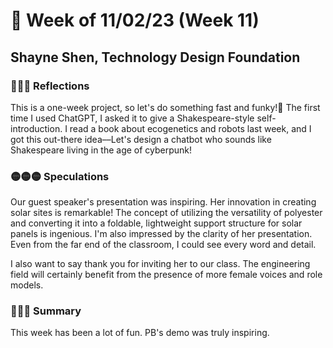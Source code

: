# 🤔 Week of 11/02/23 (Week 11)
## Shayne Shen, Technology Design Foundation

### 🔴🔴🔴 Reflections

This is a one-week project, so let's do something fast and funky!🎃 The first time I used ChatGPT, I asked it to give a Shakespeare-style self-introduction. I read a book about ecogenetics and robots last week, and I got this out-there idea––Let's design a chatbot who sounds like Shakespeare living in the age of cyberpunk!

### 🟡🟡🟡 Speculations

Our guest speaker's presentation was inspiring. Her innovation in creating solar sites is remarkable! The concept of utilizing the versatility of polyester and converting it into a foldable, lightweight support structure for solar panels is ingenious. I'm also impressed by the clarity of her presentation. Even from the far end of the classroom, I could see every word and detail.

I also want to say thank you for inviting her to our class. The engineering field will certainly benefit from the presence of more female voices and role models.

### 🔵🔵🔵 Summary

This week has been a lot of fun. PB's demo was truly inspiring. 
